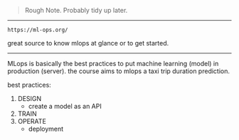 
> Rough Note. Probably tidy up later.

_______________

```
https://ml-ops.org/
```
great source to know mlops at glance or to get started.

______________

MLops is basically the best practices to put machine learning (model) in production (server).
the course aims to mlops a taxi trip duration prediction.

best practices:

1. DESIGN
    - create a model as an API
2. TRAIN
3. OPERATE
    - deployment